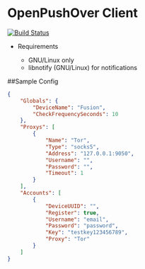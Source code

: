 OpenPushOver Client
=====================

[![Build Status](https://drone.io/github.com/TheCreeper/OpenPushOver/status.png)](https://drone.io/github.com/TheCreeper/OpenPushOver/latest)

- Requirements

    - GNU/Linux only
    - libnotify (GNU/Linux) for notifications


##Sample Config

```json
{
    "Globals": {
        "DeviceName": "Fusion",
        "CheckFrequencySeconds": 10
    },
    "Proxys": [
        {
            "Name": "Tor",
            "Type": "socks5",
            "Address": "127.0.0.1:9050",
            "Username": "",
            "Password": "",
            "Timeout": 1
        }
    ],
    "Accounts": [
        {
            "DeviceUUID": "",
            "Register": true,
            "Username": "email",
            "Password": "password",
            "Key": "testkey123456789",
            "Proxy": "Tor"
        }
    ]
}
```